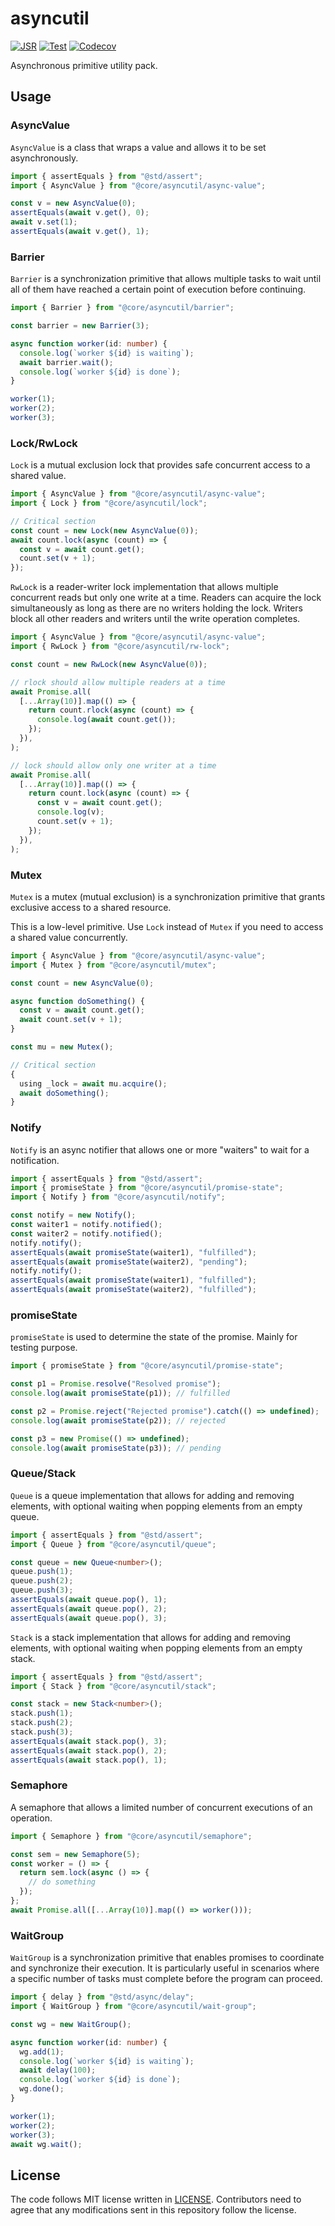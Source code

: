 # asyncutil

[![JSR](https://jsr.io/badges/@core/asyncutil)](https://jsr.io/@core/asyncutil)
[![Test](https://github.com/jsr-core/asyncutil/actions/workflows/test.yml/badge.svg)](https://github.com/jsr-core/asyncutil/actions/workflows/test.yml)
[![Codecov](https://codecov.io/github/jsr-core/asyncutil/graph/badge.svg?token=pfbLRGU5AM)](https://codecov.io/github/jsr-core/asyncutil)

Asynchronous primitive utility pack.

## Usage

### AsyncValue

`AsyncValue` is a class that wraps a value and allows it to be set
asynchronously.

```ts
import { assertEquals } from "@std/assert";
import { AsyncValue } from "@core/asyncutil/async-value";

const v = new AsyncValue(0);
assertEquals(await v.get(), 0);
await v.set(1);
assertEquals(await v.get(), 1);
```

### Barrier

`Barrier` is a synchronization primitive that allows multiple tasks to wait
until all of them have reached a certain point of execution before continuing.

```ts
import { Barrier } from "@core/asyncutil/barrier";

const barrier = new Barrier(3);

async function worker(id: number) {
  console.log(`worker ${id} is waiting`);
  await barrier.wait();
  console.log(`worker ${id} is done`);
}

worker(1);
worker(2);
worker(3);
```

### Lock/RwLock

`Lock` is a mutual exclusion lock that provides safe concurrent access to a
shared value.

```ts
import { AsyncValue } from "@core/asyncutil/async-value";
import { Lock } from "@core/asyncutil/lock";

// Critical section
const count = new Lock(new AsyncValue(0));
await count.lock(async (count) => {
  const v = await count.get();
  count.set(v + 1);
});
```

`RwLock` is a reader-writer lock implementation that allows multiple concurrent
reads but only one write at a time. Readers can acquire the lock simultaneously
as long as there are no writers holding the lock. Writers block all other
readers and writers until the write operation completes.

```ts
import { AsyncValue } from "@core/asyncutil/async-value";
import { RwLock } from "@core/asyncutil/rw-lock";

const count = new RwLock(new AsyncValue(0));

// rlock should allow multiple readers at a time
await Promise.all(
  [...Array(10)].map(() => {
    return count.rlock(async (count) => {
      console.log(await count.get());
    });
  }),
);

// lock should allow only one writer at a time
await Promise.all(
  [...Array(10)].map(() => {
    return count.lock(async (count) => {
      const v = await count.get();
      console.log(v);
      count.set(v + 1);
    });
  }),
);
```

### Mutex

`Mutex` is a mutex (mutual exclusion) is a synchronization primitive that grants
exclusive access to a shared resource.

This is a low-level primitive. Use `Lock` instead of `Mutex` if you need to
access a shared value concurrently.

```ts
import { AsyncValue } from "@core/asyncutil/async-value";
import { Mutex } from "@core/asyncutil/mutex";

const count = new AsyncValue(0);

async function doSomething() {
  const v = await count.get();
  await count.set(v + 1);
}

const mu = new Mutex();

// Critical section
{
  using _lock = await mu.acquire();
  await doSomething();
}
```

### Notify

`Notify` is an async notifier that allows one or more "waiters" to wait for a
notification.

```ts
import { assertEquals } from "@std/assert";
import { promiseState } from "@core/asyncutil/promise-state";
import { Notify } from "@core/asyncutil/notify";

const notify = new Notify();
const waiter1 = notify.notified();
const waiter2 = notify.notified();
notify.notify();
assertEquals(await promiseState(waiter1), "fulfilled");
assertEquals(await promiseState(waiter2), "pending");
notify.notify();
assertEquals(await promiseState(waiter1), "fulfilled");
assertEquals(await promiseState(waiter2), "fulfilled");
```

### promiseState

`promiseState` is used to determine the state of the promise. Mainly for testing
purpose.

```typescript
import { promiseState } from "@core/asyncutil/promise-state";

const p1 = Promise.resolve("Resolved promise");
console.log(await promiseState(p1)); // fulfilled

const p2 = Promise.reject("Rejected promise").catch(() => undefined);
console.log(await promiseState(p2)); // rejected

const p3 = new Promise(() => undefined);
console.log(await promiseState(p3)); // pending
```

### Queue/Stack

`Queue` is a queue implementation that allows for adding and removing elements,
with optional waiting when popping elements from an empty queue.

```ts
import { assertEquals } from "@std/assert";
import { Queue } from "@core/asyncutil/queue";

const queue = new Queue<number>();
queue.push(1);
queue.push(2);
queue.push(3);
assertEquals(await queue.pop(), 1);
assertEquals(await queue.pop(), 2);
assertEquals(await queue.pop(), 3);
```

`Stack` is a stack implementation that allows for adding and removing elements,
with optional waiting when popping elements from an empty stack.

```ts
import { assertEquals } from "@std/assert";
import { Stack } from "@core/asyncutil/stack";

const stack = new Stack<number>();
stack.push(1);
stack.push(2);
stack.push(3);
assertEquals(await stack.pop(), 3);
assertEquals(await stack.pop(), 2);
assertEquals(await stack.pop(), 1);
```

### Semaphore

A semaphore that allows a limited number of concurrent executions of an
operation.

```ts
import { Semaphore } from "@core/asyncutil/semaphore";

const sem = new Semaphore(5);
const worker = () => {
  return sem.lock(async () => {
    // do something
  });
};
await Promise.all([...Array(10)].map(() => worker()));
```

### WaitGroup

`WaitGroup` is a synchronization primitive that enables promises to coordinate
and synchronize their execution. It is particularly useful in scenarios where a
specific number of tasks must complete before the program can proceed.

```ts
import { delay } from "@std/async/delay";
import { WaitGroup } from "@core/asyncutil/wait-group";

const wg = new WaitGroup();

async function worker(id: number) {
  wg.add(1);
  console.log(`worker ${id} is waiting`);
  await delay(100);
  console.log(`worker ${id} is done`);
  wg.done();
}

worker(1);
worker(2);
worker(3);
await wg.wait();
```

## License

The code follows MIT license written in [LICENSE](./LICENSE). Contributors need
to agree that any modifications sent in this repository follow the license.
